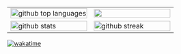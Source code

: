 <table align="center" style="width: 100%;">
  <tr>
    <td style="width: 50%;">
      <a href="https://github.com/Pyromagne">
        <img width="100%" src="https://github-readme-stats.vercel.app/api/top-langs/?username=pyromagne&amp;theme=tokyonight&amp;show_icons=true&amp;hide_border=true&amp;layout=compact" alt="github top languages">
      </a>
    </td>
    <td>
      <a>
        <img width="100%" src="https://github-readme-stats.vercel.app/api/wakatime?username=pyromagne&v=2)](https://githubcom/anuraghazra/github-readme-stats">
      </a>
    </td>
  </tr>
  <tr>
  <td style="width: 50%;">
    <a href="https://github.com/Pyromagne">
        <img width="100%" src="https://github-readme-stats.vercel.app/api?username=pyromagne&amp;theme=tokyonight&amp;show_icons=true&amp;hide_border=true&amp;count_private=true" alt="github stats">
      </a>
  </td>
    <td style="width: 50%;">
      <a href="https://github.com/Pyromagne">
        <img width="100%" src="https://github-readme-streak-stats.herokuapp.com/?user=pyromagne&amp;theme=tokyonight&amp;hide_border=true" alt="github streak">
      </a>
    </td>
  </tr>
</table>

[![wakatime](https://wakatime.com/badge/user/018c478b-7bf8-48c4-a893-0055b2f83fc6.svg)](https://wakatime.com/@018c478b-7bf8-48c4-a893-0055b2f83fc6)


